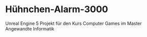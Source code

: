 # Hühnchen-Alarm-3000
Unreal Engine 5 Projekt für den Kurs Computer Games im Master Angewandte Informatik
